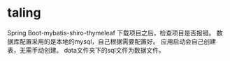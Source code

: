 # taling
Spring Boot-mybatis-shiro-thymeleaf
下载项目之后，检查项目是否报错。
数据库配置采用的是本地的mysql，自己根据需要配置好。
应用启动会自己创建表，无需手动创建。
data文件夹下的sql文件为数据文件。
